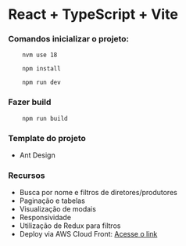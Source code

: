 # React + TypeScript + Vite

### Comandos inicializar o projeto:

```
    nvm use 18
```
```
    npm install
```
```
    npm run dev
```

### Fazer build
```
    npm run build
```

### Template do projeto
- Ant Design

### Recursos
- Busca por nome e filtros de diretores/produtores
- Paginação e tabelas
- Visualização de modais
- Responsividade
- Utilização de Redux para filtros
- Deploy via AWS Cloud Front: [Acesse o link](https://dkvcrximzonc4.cloudfront.net/ )
